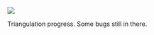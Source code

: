 ![](https://db-feed.s3.amazonaws.com/legacy/gif-2021-06-25_21-15-17-1624670259.gif)

Triangulation progress. Some bugs still in there. 
